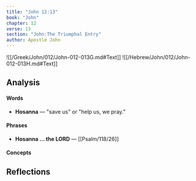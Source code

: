 ```yaml
---
title: "John 12:13"
book: "John"
chapter: 12
verse: 13
section: "John:The Triumphal Entry"
author: Apostle John
---
```

![[/Greek/John/012/John-012-013G.md#Text]]
![[/Hebrew/John/012/John-012-013H.md#Text]]

## Analysis

#### Words
- **Hosanna** — "save us" or "help us, we pray."

#### Phrases
- **Hosanna ... the LORD** — [[Psalm/118/26]]

#### Concepts

## Reflections
